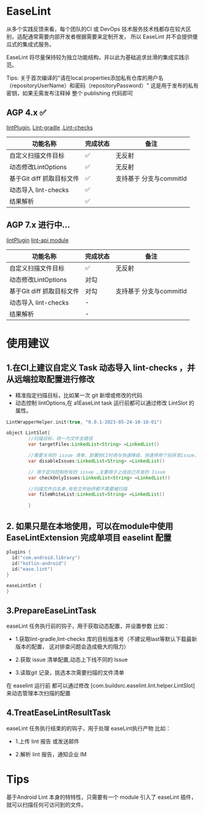 # EaseLint

从多个实践反馈来看，每个团队的CI 或 DevOps 技术服务技术栈都存在较大区别，适配通常需要内部开发者根据需要来定制开发，
所以 EaseLint 并不会提供傻瓜式的集成式服务。

EaseLint 将尽量保持较为独立功能结构，并以此为基础追求丝滑的集成实践示范。

Tips:
关于首次编译的"请在local.properties添加私有仓库的用户名（repositoryUserName）和密码（repositoryPassword）"
这是用于发布的私有密钥，如果无需发布注释掉 整个 publishing 代码即可

## AGP 4.x ✅

[lintPlugin](AndroidLint-4.1.0/lint-plugin),
[Lint-gradle](AndroidLint-4.1.0/lint-gradle-api)
,[Lint-checks](AndroidLint-4.1.0/lint-checks)

| 功能名称 | 完成状态 | 备注 |
|------|--|--------|
| 自定义扫描文件目标 | ✅ | 无反射 |
| 动态修改LintOptions | ✅ | 无反射 |
| 基于Git diff 抓取目标文件 | ✅ | 支持基于 分支与commitId |
| 动态导入 lint-checks | ✅ | |
| 结果解析 | ✅ | |

## AGP 7.x 进行中...

[lintPlugin](AndroidLint-7.4.2/lint-plugin)
[lint-api module](AndroidLint-7.4.2/lint-plugin/lint-api)

| 功能名称 | 完成状态 | 备注 |
|------|--|--------|
| 自定义扫描文件目标 | ✅ | 无反射 |
| 动态修改LintOptions | 对勾 | |
| 基于Git diff 抓取目标文件 | 对勾 | 支持基于 分支与commitId |
| 动态导入 lint-checks | - | |
| 结果解析 | - | |

# 使用建议

## 1.在CI上建议自定义 Task 动态导入 lint-checks ，并从远端拉取配置进行修改

* 精准指定扫描目标，比如某一次 git 新增或修改的代码
* 动态控制 lintOptions,在 a1EaseLint task 运行前都可以通过修改 LintSlot 的属性。

```kotlin
LintWrapperHelper.init(true, "0.0.1-2023-05-24-10-18-01")
```

```java
object LintSlot{
        //扫描目标，统一为文件全路径
        var targetFiles:LinkedList<String> =LinkedList()

        //需要关闭的 issue 清单，部署到CI时用与快速降级，快速停用个别异常issue，优先级最高
        var disableIssues:LinkedList<String> =LinkedList()

        // 用于定向控制所有的 issue ,主要用于上线自己开发的 Issue
        var checkOnlyIssues:LinkedList<String> =LinkedList()

        //扫描文件白名单,有些文件始终都不需要被扫描
        var fileWhiteList:LinkedList<String> =LinkedList()

        }
```

## 2. 如果只是在本地使用，可以在module中使用 EaseLintExtension 完成单项目 easelint 配置

```kotlin
plugins {
  id("com.android.library")
  id("kotlin-android")
  id("ease.lint")
}

easeLintExt {
}
```

## 3.PrepareEaseLintTask

easeLint 任务执行前的钩子，用于获取动态配置，并设置参数
比如：

* 1.获取lint-gradle,lint-checks 库的目标版本号（不建议用last等默认下载最新版本的配置，
  这对排查问题会造成极大的阻力）

* 2.获取 issue 清单配置,动态上下线不同的 Issue

* 3.读取git 记录，挑选本次需要扫描的文件清单

在 easelint 运行前 都可以通过修改 [com.buildsrc.easelint.lint.helper.LintSlot]
来动态管理本次扫描的配置

## 4.TreatEaseLintResultTask

easeLint 任务执行结束的的钩子，用于处理 easeLint执行产物
比如：

* 1.上传 lint 报告 或发送邮件

* 2.解析 lint 报告，通知企业 IM

# Tips

基于Android Lint 本身的特特性，只需要有一个 module 引入了 easeLint 插件，就可以扫描任何可访问到的文件。

